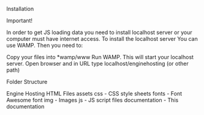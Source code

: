 Installation

Important!

In order to get JS loading data you need to install localhost server or your computer must have internet access. To install the localhost server You can use WAMP. Then you need to:

Copy your files into *wamp/www
Run WAMP. This will start your localhost server.
Open browser and in URL type localhost/enginehosting (or other path)

Folder Structure

Engine Hosting
HTML Files
assets
css - CSS style sheets
fonts - Font Awesome font
img - Images
js - JS script files
documentation - This documentation
